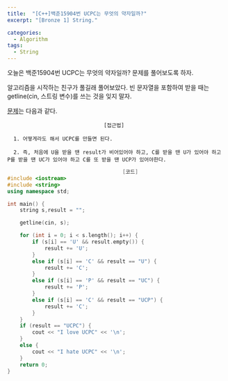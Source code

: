 ```yaml
---
title:  "[C++]백준15904번 UCPC는 무엇의 약자일까?"
excerpt: "[Bronze 1] String."

categories:
  - Algorithm
tags:
  - String
---
```

오늘은 백준15904번 UCPC는 무엇의 약자일까? 문제를 풀어보도록 하자.

알고리즘을 시작하는 친구가 풀길래 풀어보았다. 빈 문자열을 포함하여 받을 때는 getline(cin, 스트링 변수)를 쓰는 것을 잊지 말자.

[문제](https://www.acmicpc.net/problem/15904)는 다음과 같다.


                                   [접근법]

      1. 어떻게라도 해서 UCPC를 만들면 된다.

      2. 즉, 처음에 U을 받을 땐 result가 비어있어야 하고, C를 받을 땐 U가 있어야 하고 P를 받을 땐 UC가 있어야 하고 C를 또 받을 땐 UCP가 있어야한다.
      
      

```c++
                                     [코드]
#include <iostream>
#include <string>
using namespace std;

int main() {
	string s,result = "";

	getline(cin, s);

	for (int i = 0; i < s.length(); i++) {
		if (s[i] == 'U' && result.empty()) {
			result += 'U';
		}
		else if (s[i] == 'C' && result == "U") {
			result += 'C';
		}
		else if (s[i] == 'P' && result == "UC") {
			result += 'P';
		}
		else if (s[i] == 'C' && result == "UCP") {
			result += 'C';
		}
	}
	if (result == "UCPC") {
		cout << "I love UCPC" << '\n';
	}
	else {
		cout << "I hate UCPC" << '\n';
	}
	return 0;
}
```
